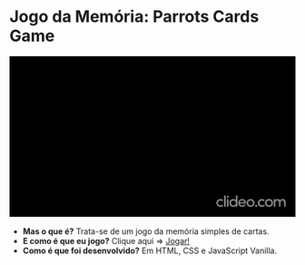 # Jogo da Memória: Parrots Cards Game
<img width="600px" src="./parrotsgif" />
<ul>
  <li><strong>Mas o que é?</strong> Trata-se de um jogo da memória simples de cartas.</li>
  <li><strong>E como é que eu jogo?</strong> Clique aqui => <a target="_blank" href="https://projeto4-parrotscardgame-kappa.vercel.app/">Jogar!</a></li>
  <li><strong>Como é que foi desenvolvido?</strong> Em HTML, CSS e JavaScript Vanilla.</li>
</ul>

